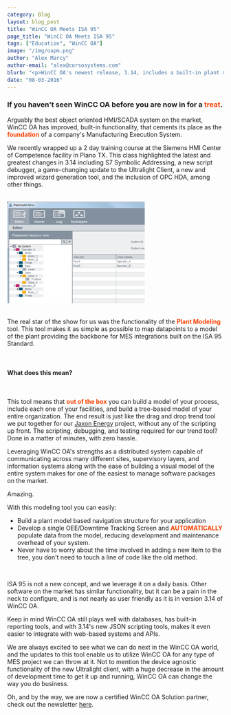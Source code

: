 ```yaml
---
category: Blog
layout: blog_post
title: "WinCC OA Meets ISA 95"
page_title: "WinCC OA Meets ISA 95"
tags: ["Education", "WinCC OA"]
image: "/img/oapm.png"
author: "Alex Marcy"
author-email: "alex@corsosystems.com"
blurb: "<p>WinCC OA's newest release, 3.14, includes a built-in plant modeling tool that forms the foundation of building an information system on the ISA 95 standard, and enables rapid development and deployment of MES systems.</p>"
date: "08-03-2016"
---
```



<h3>If you haven't seen WinCC OA before you are now in for a  <b style="color:#f64100;">treat</b>.</h3>

<p>Arguably the best object oriented HMI/SCADA system on the market, WinCC OA has improved, built-in functionality, that cements its place as the <b style="color:#f64100;">foundation</b> of a company's Manufacturing Execution System.</p>

<p>We recently wrapped up a 2 day training course at the Siemens HMI Center of Competence facility in Plano TX. This class highlighted the latest and greatest changes in 3.14 including S7 Symbolic Addressing, a new script debugger, a game-changing update to the Ultralight Client, a new and improved wizard generation tool, and the inclusion of OPC HDA, among other things.</p>

<br/>
<a href="www.flickr.com/photos/calliope/3474510093/"><img src="/img/oapm.png" width="320px"/></a>
<br/><br/>

<p>The real star of the show for us was the functionality of the <b style="color:#f64100;">Plant Modeling</b> tool. This tool makes it as simple as possible to map datapoints to a model of the plant providing the backbone for MES integrations built on the ISA 95 Standard.</p>

<br/>
<h4>What does this mean?</h4>
<br/>
<p>This tool means that <b style="color:#f64100;">out of the box</b> you can build a model of your process, include each one of your facilities, and build a tree-based model of your entire organization. The end result is just like the drag and drop trend tool we put together for our <a href="http://corsosystems.com/case_studies.html">Jaxon Energy</a> project, without any of the scripting up front. The scripting, debugging, and testing required for our trend tool? Done in a matter of minutes, with zero hassle.</p>

<p>Leveraging WinCC OA's strengths as a distributed system capable of communicating across many different sites, supervisory layers, and information systems along with the ease of building a visual model of the entire system makes for one of the easiest to manage software packages on the market.</p>

<p>Amazing.</p>

<p>With this modeling tool you can easily:</p>
<ul>
	<li>Build a plant model based navigation structure for your application</li>
	<li>Develop a single OEE/Downtime Tracking Screen and <b style="color:#f64100;">AUTOMATICALLY</b> populate data from the model, reducing development and maintenance overhead of your system.</li>
	<li>Never have to worry about the time involved in adding a new item to the tree, you don't need to touch a line of code like the old method.</li>
</ul>
<br/>

<p>ISA 95 is not a new concept, and we leverage it on a daily basis. Other software on the market has similar functionality, but it can be a pain in the neck to configure, and is not nearly as user friendly as it is in version 3.14 of WinCC OA.</p>

<p>Keep in mind WinCC OA still plays well with databases, has built-in reporting tools, and with 3.14's new JSON scripting tools, makes it even easier to integrate with web-based systems and APIs. </p>

<p>We are always excited to see what we can do next in the WinCC OA world, and the updates to this tool enable us to utilize WinCC OA for any type of MES project we can throw at it. Not to mention the device agnostic functionality of the new Ultralight client, with a huge decrease in the amount of development time to get it up and running, WinCC OA can change the way you do business.</p>

<p>Oh, and by the way, we are now a certified WinCC OA Solution partner, check out the newsletter <a href="http://w3.siemens.com/mcms/human-machine-interface/en/visualization-software/simatic-wincc-open-architecture/news-overview/Pages/wincc-oa-newsletter-2016-1-news02.aspx?stc=nls_771_2016001_en">here</a>.</p>

